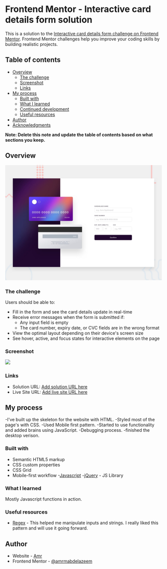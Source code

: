 # Frontend Mentor - Interactive card details form solution

This is a solution to the [Interactive card details form challenge on Frontend Mentor](https://www.frontendmentor.io/challenges/interactive-card-details-form-XpS8cKZDWw). Frontend Mentor challenges help you improve your coding skills by building realistic projects. 

## Table of contents

- [Overview](#overview)
  - [The challenge](#the-challenge)
  - [Screenshot](#screenshot)
  - [Links](#links)
- [My process](#my-process)
  - [Built with](#built-with)
  - [What I learned](#what-i-learned)
  - [Continued development](#continued-development)
  - [Useful resources](#useful-resources)
- [Author](#author)
- [Acknowledgments](#acknowledgments)

**Note: Delete this note and update the table of contents based on what sections you keep.**

## Overview
![Design preview for the Interactive card details form coding challenge](./design/desktop-preview.jpg)
### The challenge

Users should be able to:

- Fill in the form and see the card details update in real-time
- Receive error messages when the form is submitted if:
  - Any input field is empty
  - The card number, expiry date, or CVC fields are in the wrong format
- View the optimal layout depending on their device's screen size
- See hover, active, and focus states for interactive elements on the page

### Screenshot

![](./screenshot.jpg)


### Links

- Solution URL: [Add solution URL here](https://your-solution-url.com)
- Live Site URL: [Add live site URL here](https://your-live-site-url.com)

## My process

-I've built up the skeleton for the website with HTML.
-Styled most of the page's with CSS.
-Used Mobile first pattern.
-Started to use functionality and added brains using JavaScript.
-Debugging process.
-finished the desktop verison.

### Built with

- Semantic HTML5 markup
- CSS custom properties
- CSS Grid
- Mobile-first workflow
-[Javascript](https://developer.mozilla.org/en-US/docs/Web/JavaScript)
-[jQuery](https://api.jquery.com/) - JS Library

### What I learned

Mostly Javascript functions in action.


### Useful resources

- [Regex](https://regexr.com/) - This helped me manipulate inputs and strings. I really liked this pattern and will use it going forward.

## Author

- Website - [Amr](https://github.com/amrmabdelazeem)
- Frontend Mentor - [@amrmabdelazeem](https://www.frontendmentor.io/profile/amrmabdelazeem)
